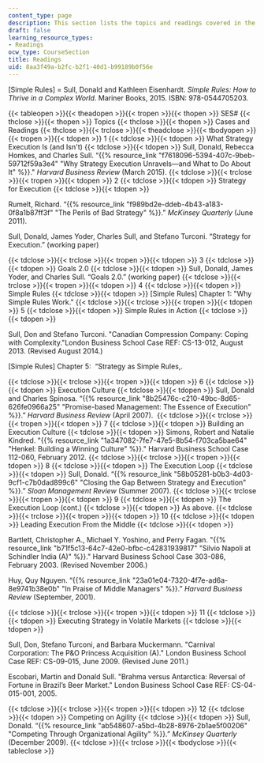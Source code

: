 ```yaml
---
content_type: page
description: This section lists the topics and readings covered in the course.
draft: false
learning_resource_types:
- Readings
ocw_type: CourseSection
title: Readings
uid: 8aa3f49a-b2fc-b2f1-40d1-b99189b0f56e
---
```

\[Simple Rules\] = Sull, Donald and Kathleen Eisenhardt. _Simple Rules: How to Thrive in a Complex World_. Mariner Books, 2015. ISBN: 978-0544705203.

{{< tableopen >}}{{< theadopen >}}{{< tropen >}}{{< thopen >}}
SES#
{{< thclose >}}{{< thopen >}}
Topics
{{< thclose >}}{{< thopen >}}
Cases and Readings
{{< thclose >}}{{< trclose >}}{{< theadclose >}}{{< tbodyopen >}}{{< tropen >}}{{< tdopen >}}
1
{{< tdclose >}}{{< tdopen >}}
What Strategy Execution Is (and Isn't)
{{< tdclose >}}{{< tdopen >}}
Sull, Donald, Rebecca Homkes, and Charles Sull. “{{% resource_link "f7618096-5394-407c-9beb-59712f59a3e4" "Why Strategy Execution Unravels—and What to Do About It" %}}." _Harvard Business Review_ (March 2015).
{{< tdclose >}}{{< trclose >}}{{< tropen >}}{{< tdopen >}}
2
{{< tdclose >}}{{< tdopen >}}
Strategy for Execution
{{< tdclose >}}{{< tdopen >}}

Rumelt, Richard. “{{% resource_link "f989bd2e-ddeb-4b43-a183-0f8a1b87ff3f" "The Perils of Bad Strategy" %}}.” _McKinsey Quarterly_ (June 2011).

Sull, Donald, James Yoder, Charles Sull, and Stefano Turconi. “Strategy for Execution.” (working paper)

{{< tdclose >}}{{< trclose >}}{{< tropen >}}{{< tdopen >}}
3
{{< tdclose >}}{{< tdopen >}}
Goals 2.0
{{< tdclose >}}{{< tdopen >}}
Sull, Donald, James Yoder, and Charles Sull. “Goals 2.0.” (working paper)
{{< tdclose >}}{{< trclose >}}{{< tropen >}}{{< tdopen >}}
4
{{< tdclose >}}{{< tdopen >}}
Simple Rules
{{< tdclose >}}{{< tdopen >}}
\[Simple Rules\] Chapter 1: "Why Simple Rules Work."
{{< tdclose >}}{{< trclose >}}{{< tropen >}}{{< tdopen >}}
5
{{< tdclose >}}{{< tdopen >}}
Simple Rules in Action
{{< tdclose >}}{{< tdopen >}}

Sull, Don and Stefano Turconi. "Canadian Compression Company: Coping with Complexity."London Business School Case REF: CS-13-012, August 2013. (Revised August 2014.)

\[Simple Rules\] Chapter 5:  “Strategy as Simple Rules,.

{{< tdclose >}}{{< trclose >}}{{< tropen >}}{{< tdopen >}}
6
{{< tdclose >}}{{< tdopen >}}
Execution Culture
{{< tdclose >}}{{< tdopen >}}
Sull, Donald and Charles Spinosa. “{{% resource_link "8b25476c-c210-49bc-8d65-626fe0966a25" "Promise-based Management: The Essence of Execution" %}}.” _Harvard Business Review_ (April 2007). 
{{< tdclose >}}{{< trclose >}}{{< tropen >}}{{< tdopen >}}
7
{{< tdclose >}}{{< tdopen >}}
Building an Execution Culture
{{< tdclose >}}{{< tdopen >}}
Simons, Robert and Natalie Kindred. "{{% resource_link "1a347082-7fe7-47e5-8b54-f703ca5bae64" "Henkel: Building a Winning Culture" %}}." Harvard Business School Case 112-060, February 2012.
{{< tdclose >}}{{< trclose >}}{{< tropen >}}{{< tdopen >}}
8
{{< tdclose >}}{{< tdopen >}}
The Execution Loop
{{< tdclose >}}{{< tdopen >}}
Sull, Donald. “{{% resource_link "58b05281-b0b3-4d03-9cf1-c7b0dad899c6" "Closing the Gap Between Strategy and Execution" %}}.” _Sloan Management Review_ (Summer 2007).
{{< tdclose >}}{{< trclose >}}{{< tropen >}}{{< tdopen >}}
9
{{< tdclose >}}{{< tdopen >}}
The Execution Loop (cont.)
{{< tdclose >}}{{< tdopen >}}
As above.
{{< tdclose >}}{{< trclose >}}{{< tropen >}}{{< tdopen >}}
10
{{< tdclose >}}{{< tdopen >}}
Leading Execution From the Middle
{{< tdclose >}}{{< tdopen >}}

Bartlett, Christopher A., Michael Y. Yoshino, and Perry Fagan. "{{% resource_link "b71f5c13-64c7-42e0-bfbc-c42831939817" "Silvio Napoli at Schindler India (A)" %}}." Harvard Business School Case 303-086, February 2003. (Revised November 2006.)

Huy, Quy Nguyen. “{{% resource_link "23a01e04-7320-4f7e-ad6a-8e9741b38e0b" "In Praise of Middle Managers" %}}.” _Harvard Business Review_ (September, 2001).

{{< tdclose >}}{{< trclose >}}{{< tropen >}}{{< tdopen >}}
11
{{< tdclose >}}{{< tdopen >}}
Executing Strategy in Volatile Markets
{{< tdclose >}}{{< tdopen >}}

Sull, Don, Stefano Turconi, and Barbara Muckermann. "Carnival Corporation: The P&O Princess Acquisition (A)." London Business School Case REF: CS-09-015, June 2009. (Revised June 2011.)

Escobari, Martin and Donald Sull. "Brahma versus Antarctica: Reversal of Fortune in Brazil’s Beer Market." London Business School Case REF: CS-04-015-001, 2005. 

{{< tdclose >}}{{< trclose >}}{{< tropen >}}{{< tdopen >}}
12
{{< tdclose >}}{{< tdopen >}}
Competing on Agility
{{< tdclose >}}{{< tdopen >}}
Sull, Donald. “{{% resource_link "ab548607-a5bd-4b28-8976-2b1ae5f00206" "Competing Through Organizational Agility" %}}.” _McKinsey Quarterly_ (December 2009).
{{< tdclose >}}{{< trclose >}}{{< tbodyclose >}}{{< tableclose >}}